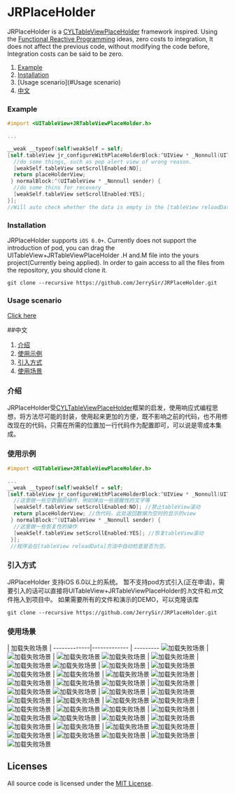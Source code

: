 # JRPlaceHolder
JRPlaceHolder is a [CYLTableViewPlaceHolder](https://github.com/ChenYilong/CYLTableViewPlaceHolder) framework inspired. Using the [Functional Reactive Programming](https://en.wikipedia.org/wiki/Functional_reactive_programming) ideas, zero costs to integration, It does not affect the previous code, without modifying the code before, Integration costs can be said to be zero.

 1. [Example](#Example)
 1. [Installation](#Installation)
 1. [Usage scenario](#Usage scenario)
 1. [中文](#中文)

### Example
```Objective-C
#import <UITableView+JRTableViewPlaceHolder.h>

...

__weak __typeof(self)weakSelf = self;
[self.tableView jr_configureWithPlaceHolderBlock:^UIView * _Nonnull(UITableView * _Nonnull sender) {
  //do some things, such as pop alert view of wrong reason.
  [weakSelf.tableView setScrollEnabled:NO];
  return placeHolderView;
 } normalBlock:^(UITableView * _Nonnull sender) {
  //do some thins for recovery
  [weakSelf.tableView setScrollEnabled:YES];
}];
//Will auto check whether the data is empty in the [tableView reloadData] method.
```

### Installation
JRPlaceHolder supports `iOS 6.0+`.
Currently does not support the introduction of pod, you can drag the UITableView+JRTableViewPlaceHolder .H and.M file into the yours project(Currently being applied).
In order to gain access to all the files from the repository, you should clone it.
```
git clone --recursive https://github.com/JerrySir/JRPlaceHolder.git
```

### Usage scenario
[Click here](#使用场景)

##中文
 1. [介绍](#介绍)
 1. [使用示例](#使用示例)
 1. [引入方式](#引入方式)
 1. [使用场景](#使用场景)

### 介绍

JRPlaceHolder受[CYLTableViewPlaceHolder](https://github.com/ChenYilong/CYLTableViewPlaceHolder)框架的启发，使用响应式编程思想，将方法尽可能的封装，使用起来更加的方便，既不影响之前的代码，也不用修改现在的代码，只需在所需的位置加一行代码作为配置即可，可以说是零成本集成。

### 使用示例

```Objective-C
#import <UITableView+JRTableViewPlaceHolder.h>

...
__weak __typeof(self)weakSelf = self;
[self.tableView jr_configureWithPlaceHolderBlock:^UIView * _Nonnull(UITableView * _Nonnull sender) {
  //这里做一些空数据的操作，例如弹出一些提醒性的文字等
  [weakSelf.tableView setScrollEnabled:NO]; //禁止tableView滚动
  return placeHolderView; //伪代码，此处返回数据为空时的显示的view
 } normalBlock:^(UITableView * _Nonnull sender) {
  //这里做一些恢复性的操作
  [weakSelf.tableView setScrollEnabled:YES]; //恢复tableView滚动
 }];
 //程序会在[tableView reloadData]方法中自动检查是否为空。
```

### 引入方式

JRPlaceHolder 支持iOS 6.0以上的系统。
暂不支持pod方式引入(正在申请)，需要引入的话可以直接将UITableView+JRTableViewPlaceHolder的.h文件和.m文件拖入到项目中。
如果需要所有的文件和演示的DEMO，可以克隆该库
```
git clone --recursive https://github.com/JerrySir/JRPlaceHolder.git
```

### 使用场景


 | 加载失败场景 | 
 -------------|------------- | ---------
![加载失败场景](Logo/11.jpeg) | ![加载失败场景](Logo/12.jpeg) | ![加载失败场景](Logo/13.jpeg)
![加载失败场景](Logo/21.jpeg) | ![加载失败场景](Logo/22.jpeg) | ![加载失败场景](Logo/23.jpeg)
![加载失败场景](Logo/31.jpeg) | ![加载失败场景](Logo/32.jpeg) | ![加载失败场景](Logo/33.jpeg)
![加载失败场景](Logo/41.jpeg) | ![加载失败场景](Logo/42.jpeg) | ![加载失败场景](Logo/43.jpeg)
![加载失败场景](Logo/51.jpeg) | ![加载失败场景](Logo/52.jpeg) | ![加载失败场景](Logo/53.jpeg)
![加载失败场景](Logo/61.jpeg) | ![加载失败场景](Logo/62.jpeg) | ![加载失败场景](Logo/63.jpeg)
![加载失败场景](Logo/71.jpeg) | ![加载失败场景](Logo/72.jpeg) | ![加载失败场景](Logo/73.jpeg)
![加载失败场景](Logo/81.jpeg) | ![加载失败场景](Logo/82.jpeg) | ![加载失败场景](Logo/83.jpeg)
![加载失败场景](Logo/91.jpeg) | ![加载失败场景](Logo/92.jpeg) | ![加载失败场景](Logo/93.jpeg)
![加载失败场景](Logo/101.jpeg) | ![加载失败场景](Logo/102.jpeg) | ![加载失败场景](Logo/103.jpeg)
![加载失败场景](Logo/111.jpeg) | ![加载失败场景](Logo/112.jpeg) | ![加载失败场景](Logo/113.jpeg)
![加载失败场景](Logo/121.jpeg) | ![加载失败场景](Logo/122.jpeg) | ![加载失败场景](Logo/123.jpeg)
![加载失败场景](Logo/131.jpeg) | ![加载失败场景](Logo/132.jpeg) | ![加载失败场景](Logo/133.jpeg)
![加载失败场景](Logo/141.jpeg) | ![加载失败场景](Logo/142.jpeg) | ![加载失败场景](Logo/143.jpeg)

## Licenses

All source code is licensed under the [MIT License](https://raw.githubusercontent.com/JerrySir/JRPlaceHolder/master/LICENSE).
